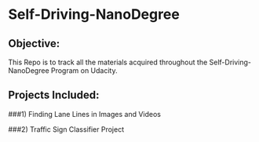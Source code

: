# Self-Driving-NanoDegree

## Objective:
This Repo is to track all the materials acquired throughout
the Self-Driving-NanoDegree Program on Udacity.

## Projects Included:
###1) Finding Lane Lines in Images and Videos

###2) Traffic Sign Classifier Project

